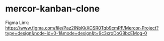
# mercor-kanban-clone

Figma Link: https://www.figma.com/file/Paz2INbKkXCSR0Tqb9cmPF/Mercor-Project?type=design&node-id=0-1&mode=design&t=9c3xroDoG8bcEMog-0
